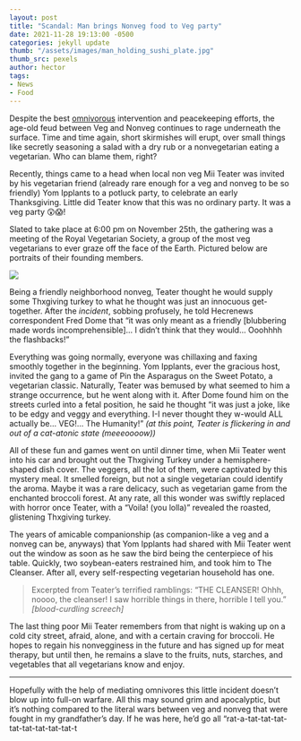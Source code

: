 ```yaml
---
layout: post
title: "Scandal: Man brings Nonveg food to Veg party"
date: 2021-11-28 19:13:00 -0500
categories: jekyll update
thumb: "/assets/images/man_holding_sushi_plate.jpg"
thumb_src: pexels
author: hector
tags:
- News
- Food
---
```


Despite the best [omnivorous](https://hecrenews.github.io/jekyll/update/2020/05/28/calamity-resolved.html) intervention and peacekeeping efforts, the age-old feud between Veg and Nonveg continues to rage underneath the surface. Time and time again, short skirmishes will erupt, over small things like secretly seasoning a salad with a dry rub or a nonvegetarian eating a vegetarian. Who can blame them, right?

Recently, things came to a head when local non veg Mii Teater was invited by his vegetarian friend (already rare enough for a veg and nonveg to be so friendly) Yom Ipplants to a potluck party, to celebrate an early Thanksgiving. Little did Teater know that this was no ordinary party. It was a veg party 😲😱! 

Slated to take place at 6:00 pm on November 25th, the gathering was a meeting of the Royal Vegetarian Society, a group of the most veg vegetarians to ever graze off the face of the Earth. Pictured below are portraits of their founding members.

![](https://hecrenews.github.io/assets/images/members_of_royal_vegetarian_society.PNG)

Being a friendly neighborhood nonveg, Teater thought he would supply some Thxgiving turkey to what he thought was just an innocuous get-together. After the *incident*, sobbing profusely, he told Hecrenews correspondent Fred Dome that “it was only meant as a friendly [blubbering made words incomprehensible]... I didn’t think that they would... Ooohhhh the flashbacks!” 

Everything was going normally, everyone was chillaxing and faxing smoothly together in the beginning. Yom Ipplants, ever the gracious host, invited the gang to a game of Pin the Asparagus on the Sweet Potato, a vegetarian classic. Naturally, Teater was bemused by what seemed to him a strange occurrence, but he went along with it. After Dome found him on the streets curled into a fetal position, he said he thought “it was just a joke, like to be edgy and veggy and everything. I-I never thought they w-would ALL actually be... VEG!... The Humanity!” *(at this point, Teater is flickering in and out of a cat-atonic state (meeeoooow))*

All of these fun and games went on until dinner time, when Mii Teater went into his car and brought out the Thxgiving Turkey under a hemisphere-shaped dish cover. The veggers, all the lot of them, were captivated by this mystery meal. It smelled foreign, but not a single vegetarian could identify the aroma. Maybe it was a rare delicacy, such as vegetarian game from the enchanted broccoli forest. At any rate, all this wonder was swiftly replaced with horror once Teater, with a “Voila! (you lolla)” revealed the roasted, glistening Thxgiving turkey. 

The years of amicable companionship (as companion-like a veg and a nonveg can be, anyways) that Yom Ipplants had shared with Mii Teater went out the window as soon as he saw the bird being the centerpiece of his table. Quickly, two soybean-eaters restrained him, and took him to The Cleanser. After all, every self-respecting vegetarian household has one.

> Excerpted from Teater’s terrified ramblings: “THE CLEANSER! Ohhh, noooo, the cleanser! I saw horrible things in there, horrible I tell you.” *[blood-curdling screech]*

The last thing poor Mii Teater remembers from that night is waking up on a cold city street, afraid, alone, and with a certain craving for broccoli. He hopes to regain his nonvegginess in the future and has signed up for meat therapy, but until then, he remains a slave to the fruits, nuts, starches, and vegetables that all vegetarians know and enjoy.

---

Hopefully with the help of mediating omnivores this little incident doesn’t blow up into full-on warfare. All this may sound grim and apocalyptic, but it’s nothing compared to the literal wars between veg and nonveg that were fought in my grandfather’s day.  If he was here, he’d go all “rat-a-tat-tat-tat-tat-tat-tat-tat-tat-t
